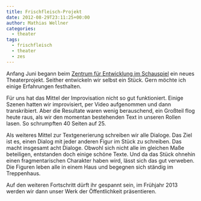 ```yaml
---
title: Frischfleisch-Projekt
date: 2012-08-29T23:11:25+00:00
author: Mathias Wellner
categories:
  - theater
tags:
  - frischfleisch
  - theater
  - zes
---
```

Anfang Juni begann beim [Zentrum für Entwicklung im Schauspiel](http://www.zes-info.ch) ein neues 
Theaterprojekt. Seither entwickeln wir selbst ein Stück. Gern möchte ich einige Erfahrungen festhalten. 

Für uns hat das Mittel der Improvisation nicht so gut funktioniert. Einige Szenen hatten wir improvisiert, 
per Video aufgenommen und dann transkribiert. Aber die Resultate waren wenig berauschend, ein Großteil flog 
heute raus, als wir den momentan bestehenden Text in unseren Rollen lasen. So schrumpften 40 Seiten auf 25. 

Als weiteres Mittel zur Textgenerierung schreiben wir alle Dialoge. Das Ziel ist es, einen Dialog mit jeder 
anderen Figur im Stück zu schreiben. Das macht insgesamt acht Dialoge. Obwohl sich nicht alle im gleichen 
Maße beteiligen, entstanden doch einige schöne Texte. Und da das Stück ohnehin einen fragmentarischen Charakter 
haben wird, lässt sich das gut verweben. Die Figuren leben alle in einem Haus und begegnen sich ständig im 
Treppenhaus. 

Auf den weiteren Fortschritt dürft ihr gespannt sein, im Frühjahr 2013 werden wir dann unser Werk der 
Öffentlichkeit präsentieren.